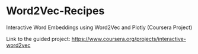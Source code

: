 # Word2Vec-Recipes
Interactive Word Embeddings using Word2Vec and Plotly (Coursera Project)

Link to the guided project: https://www.coursera.org/projects/interactive-word2vec
